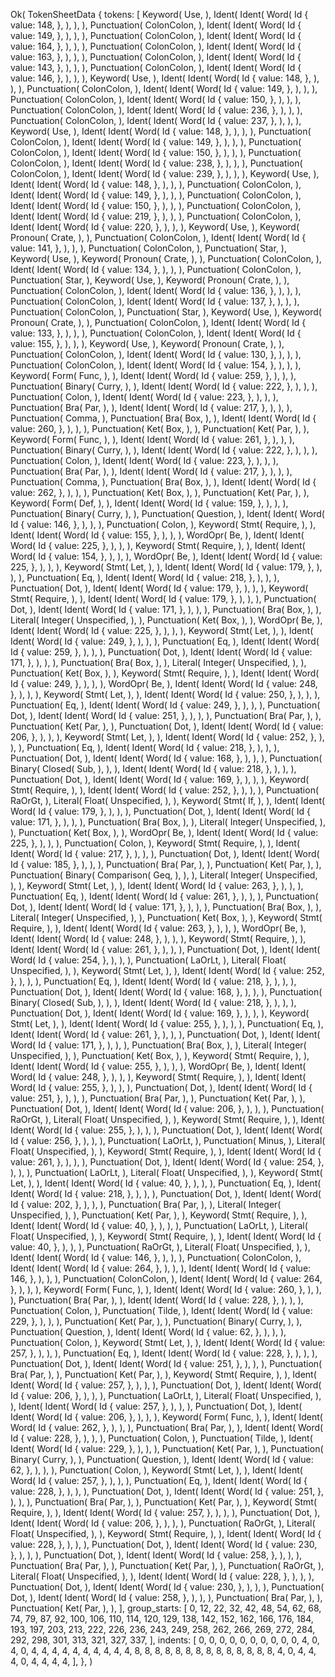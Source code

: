 Ok(
    TokenSheetData {
        tokens: [
            Keyword(
                Use,
            ),
            Ident(
                Ident(
                    Word(
                        Id {
                            value: 148,
                        },
                    ),
                ),
            ),
            Punctuation(
                ColonColon,
            ),
            Ident(
                Ident(
                    Word(
                        Id {
                            value: 149,
                        },
                    ),
                ),
            ),
            Punctuation(
                ColonColon,
            ),
            Ident(
                Ident(
                    Word(
                        Id {
                            value: 164,
                        },
                    ),
                ),
            ),
            Punctuation(
                ColonColon,
            ),
            Ident(
                Ident(
                    Word(
                        Id {
                            value: 163,
                        },
                    ),
                ),
            ),
            Punctuation(
                ColonColon,
            ),
            Ident(
                Ident(
                    Word(
                        Id {
                            value: 143,
                        },
                    ),
                ),
            ),
            Punctuation(
                ColonColon,
            ),
            Ident(
                Ident(
                    Word(
                        Id {
                            value: 146,
                        },
                    ),
                ),
            ),
            Keyword(
                Use,
            ),
            Ident(
                Ident(
                    Word(
                        Id {
                            value: 148,
                        },
                    ),
                ),
            ),
            Punctuation(
                ColonColon,
            ),
            Ident(
                Ident(
                    Word(
                        Id {
                            value: 149,
                        },
                    ),
                ),
            ),
            Punctuation(
                ColonColon,
            ),
            Ident(
                Ident(
                    Word(
                        Id {
                            value: 150,
                        },
                    ),
                ),
            ),
            Punctuation(
                ColonColon,
            ),
            Ident(
                Ident(
                    Word(
                        Id {
                            value: 236,
                        },
                    ),
                ),
            ),
            Punctuation(
                ColonColon,
            ),
            Ident(
                Ident(
                    Word(
                        Id {
                            value: 237,
                        },
                    ),
                ),
            ),
            Keyword(
                Use,
            ),
            Ident(
                Ident(
                    Word(
                        Id {
                            value: 148,
                        },
                    ),
                ),
            ),
            Punctuation(
                ColonColon,
            ),
            Ident(
                Ident(
                    Word(
                        Id {
                            value: 149,
                        },
                    ),
                ),
            ),
            Punctuation(
                ColonColon,
            ),
            Ident(
                Ident(
                    Word(
                        Id {
                            value: 150,
                        },
                    ),
                ),
            ),
            Punctuation(
                ColonColon,
            ),
            Ident(
                Ident(
                    Word(
                        Id {
                            value: 238,
                        },
                    ),
                ),
            ),
            Punctuation(
                ColonColon,
            ),
            Ident(
                Ident(
                    Word(
                        Id {
                            value: 239,
                        },
                    ),
                ),
            ),
            Keyword(
                Use,
            ),
            Ident(
                Ident(
                    Word(
                        Id {
                            value: 148,
                        },
                    ),
                ),
            ),
            Punctuation(
                ColonColon,
            ),
            Ident(
                Ident(
                    Word(
                        Id {
                            value: 149,
                        },
                    ),
                ),
            ),
            Punctuation(
                ColonColon,
            ),
            Ident(
                Ident(
                    Word(
                        Id {
                            value: 150,
                        },
                    ),
                ),
            ),
            Punctuation(
                ColonColon,
            ),
            Ident(
                Ident(
                    Word(
                        Id {
                            value: 219,
                        },
                    ),
                ),
            ),
            Punctuation(
                ColonColon,
            ),
            Ident(
                Ident(
                    Word(
                        Id {
                            value: 220,
                        },
                    ),
                ),
            ),
            Keyword(
                Use,
            ),
            Keyword(
                Pronoun(
                    Crate,
                ),
            ),
            Punctuation(
                ColonColon,
            ),
            Ident(
                Ident(
                    Word(
                        Id {
                            value: 141,
                        },
                    ),
                ),
            ),
            Punctuation(
                ColonColon,
            ),
            Punctuation(
                Star,
            ),
            Keyword(
                Use,
            ),
            Keyword(
                Pronoun(
                    Crate,
                ),
            ),
            Punctuation(
                ColonColon,
            ),
            Ident(
                Ident(
                    Word(
                        Id {
                            value: 134,
                        },
                    ),
                ),
            ),
            Punctuation(
                ColonColon,
            ),
            Punctuation(
                Star,
            ),
            Keyword(
                Use,
            ),
            Keyword(
                Pronoun(
                    Crate,
                ),
            ),
            Punctuation(
                ColonColon,
            ),
            Ident(
                Ident(
                    Word(
                        Id {
                            value: 136,
                        },
                    ),
                ),
            ),
            Punctuation(
                ColonColon,
            ),
            Ident(
                Ident(
                    Word(
                        Id {
                            value: 137,
                        },
                    ),
                ),
            ),
            Punctuation(
                ColonColon,
            ),
            Punctuation(
                Star,
            ),
            Keyword(
                Use,
            ),
            Keyword(
                Pronoun(
                    Crate,
                ),
            ),
            Punctuation(
                ColonColon,
            ),
            Ident(
                Ident(
                    Word(
                        Id {
                            value: 133,
                        },
                    ),
                ),
            ),
            Punctuation(
                ColonColon,
            ),
            Ident(
                Ident(
                    Word(
                        Id {
                            value: 155,
                        },
                    ),
                ),
            ),
            Keyword(
                Use,
            ),
            Keyword(
                Pronoun(
                    Crate,
                ),
            ),
            Punctuation(
                ColonColon,
            ),
            Ident(
                Ident(
                    Word(
                        Id {
                            value: 130,
                        },
                    ),
                ),
            ),
            Punctuation(
                ColonColon,
            ),
            Ident(
                Ident(
                    Word(
                        Id {
                            value: 154,
                        },
                    ),
                ),
            ),
            Keyword(
                Form(
                    Func,
                ),
            ),
            Ident(
                Ident(
                    Word(
                        Id {
                            value: 259,
                        },
                    ),
                ),
            ),
            Punctuation(
                Binary(
                    Curry,
                ),
            ),
            Ident(
                Ident(
                    Word(
                        Id {
                            value: 222,
                        },
                    ),
                ),
            ),
            Punctuation(
                Colon,
            ),
            Ident(
                Ident(
                    Word(
                        Id {
                            value: 223,
                        },
                    ),
                ),
            ),
            Punctuation(
                Bra(
                    Par,
                ),
            ),
            Ident(
                Ident(
                    Word(
                        Id {
                            value: 217,
                        },
                    ),
                ),
            ),
            Punctuation(
                Comma,
            ),
            Punctuation(
                Bra(
                    Box,
                ),
            ),
            Ident(
                Ident(
                    Word(
                        Id {
                            value: 260,
                        },
                    ),
                ),
            ),
            Punctuation(
                Ket(
                    Box,
                ),
            ),
            Punctuation(
                Ket(
                    Par,
                ),
            ),
            Keyword(
                Form(
                    Func,
                ),
            ),
            Ident(
                Ident(
                    Word(
                        Id {
                            value: 261,
                        },
                    ),
                ),
            ),
            Punctuation(
                Binary(
                    Curry,
                ),
            ),
            Ident(
                Ident(
                    Word(
                        Id {
                            value: 222,
                        },
                    ),
                ),
            ),
            Punctuation(
                Colon,
            ),
            Ident(
                Ident(
                    Word(
                        Id {
                            value: 223,
                        },
                    ),
                ),
            ),
            Punctuation(
                Bra(
                    Par,
                ),
            ),
            Ident(
                Ident(
                    Word(
                        Id {
                            value: 217,
                        },
                    ),
                ),
            ),
            Punctuation(
                Comma,
            ),
            Punctuation(
                Bra(
                    Box,
                ),
            ),
            Ident(
                Ident(
                    Word(
                        Id {
                            value: 262,
                        },
                    ),
                ),
            ),
            Punctuation(
                Ket(
                    Box,
                ),
            ),
            Punctuation(
                Ket(
                    Par,
                ),
            ),
            Keyword(
                Form(
                    Def,
                ),
            ),
            Ident(
                Ident(
                    Word(
                        Id {
                            value: 159,
                        },
                    ),
                ),
            ),
            Punctuation(
                Binary(
                    Curry,
                ),
            ),
            Punctuation(
                Question,
            ),
            Ident(
                Ident(
                    Word(
                        Id {
                            value: 146,
                        },
                    ),
                ),
            ),
            Punctuation(
                Colon,
            ),
            Keyword(
                Stmt(
                    Require,
                ),
            ),
            Ident(
                Ident(
                    Word(
                        Id {
                            value: 155,
                        },
                    ),
                ),
            ),
            WordOpr(
                Be,
            ),
            Ident(
                Ident(
                    Word(
                        Id {
                            value: 225,
                        },
                    ),
                ),
            ),
            Keyword(
                Stmt(
                    Require,
                ),
            ),
            Ident(
                Ident(
                    Word(
                        Id {
                            value: 154,
                        },
                    ),
                ),
            ),
            WordOpr(
                Be,
            ),
            Ident(
                Ident(
                    Word(
                        Id {
                            value: 225,
                        },
                    ),
                ),
            ),
            Keyword(
                Stmt(
                    Let,
                ),
            ),
            Ident(
                Ident(
                    Word(
                        Id {
                            value: 179,
                        },
                    ),
                ),
            ),
            Punctuation(
                Eq,
            ),
            Ident(
                Ident(
                    Word(
                        Id {
                            value: 218,
                        },
                    ),
                ),
            ),
            Punctuation(
                Dot,
            ),
            Ident(
                Ident(
                    Word(
                        Id {
                            value: 179,
                        },
                    ),
                ),
            ),
            Keyword(
                Stmt(
                    Require,
                ),
            ),
            Ident(
                Ident(
                    Word(
                        Id {
                            value: 179,
                        },
                    ),
                ),
            ),
            Punctuation(
                Dot,
            ),
            Ident(
                Ident(
                    Word(
                        Id {
                            value: 171,
                        },
                    ),
                ),
            ),
            Punctuation(
                Bra(
                    Box,
                ),
            ),
            Literal(
                Integer(
                    Unspecified,
                ),
            ),
            Punctuation(
                Ket(
                    Box,
                ),
            ),
            WordOpr(
                Be,
            ),
            Ident(
                Ident(
                    Word(
                        Id {
                            value: 225,
                        },
                    ),
                ),
            ),
            Keyword(
                Stmt(
                    Let,
                ),
            ),
            Ident(
                Ident(
                    Word(
                        Id {
                            value: 249,
                        },
                    ),
                ),
            ),
            Punctuation(
                Eq,
            ),
            Ident(
                Ident(
                    Word(
                        Id {
                            value: 259,
                        },
                    ),
                ),
            ),
            Punctuation(
                Dot,
            ),
            Ident(
                Ident(
                    Word(
                        Id {
                            value: 171,
                        },
                    ),
                ),
            ),
            Punctuation(
                Bra(
                    Box,
                ),
            ),
            Literal(
                Integer(
                    Unspecified,
                ),
            ),
            Punctuation(
                Ket(
                    Box,
                ),
            ),
            Keyword(
                Stmt(
                    Require,
                ),
            ),
            Ident(
                Ident(
                    Word(
                        Id {
                            value: 249,
                        },
                    ),
                ),
            ),
            WordOpr(
                Be,
            ),
            Ident(
                Ident(
                    Word(
                        Id {
                            value: 248,
                        },
                    ),
                ),
            ),
            Keyword(
                Stmt(
                    Let,
                ),
            ),
            Ident(
                Ident(
                    Word(
                        Id {
                            value: 250,
                        },
                    ),
                ),
            ),
            Punctuation(
                Eq,
            ),
            Ident(
                Ident(
                    Word(
                        Id {
                            value: 249,
                        },
                    ),
                ),
            ),
            Punctuation(
                Dot,
            ),
            Ident(
                Ident(
                    Word(
                        Id {
                            value: 251,
                        },
                    ),
                ),
            ),
            Punctuation(
                Bra(
                    Par,
                ),
            ),
            Punctuation(
                Ket(
                    Par,
                ),
            ),
            Punctuation(
                Dot,
            ),
            Ident(
                Ident(
                    Word(
                        Id {
                            value: 206,
                        },
                    ),
                ),
            ),
            Keyword(
                Stmt(
                    Let,
                ),
            ),
            Ident(
                Ident(
                    Word(
                        Id {
                            value: 252,
                        },
                    ),
                ),
            ),
            Punctuation(
                Eq,
            ),
            Ident(
                Ident(
                    Word(
                        Id {
                            value: 218,
                        },
                    ),
                ),
            ),
            Punctuation(
                Dot,
            ),
            Ident(
                Ident(
                    Word(
                        Id {
                            value: 168,
                        },
                    ),
                ),
            ),
            Punctuation(
                Binary(
                    Closed(
                        Sub,
                    ),
                ),
            ),
            Ident(
                Ident(
                    Word(
                        Id {
                            value: 218,
                        },
                    ),
                ),
            ),
            Punctuation(
                Dot,
            ),
            Ident(
                Ident(
                    Word(
                        Id {
                            value: 169,
                        },
                    ),
                ),
            ),
            Keyword(
                Stmt(
                    Require,
                ),
            ),
            Ident(
                Ident(
                    Word(
                        Id {
                            value: 252,
                        },
                    ),
                ),
            ),
            Punctuation(
                RaOrGt,
            ),
            Literal(
                Float(
                    Unspecified,
                ),
            ),
            Keyword(
                Stmt(
                    If,
                ),
            ),
            Ident(
                Ident(
                    Word(
                        Id {
                            value: 179,
                        },
                    ),
                ),
            ),
            Punctuation(
                Dot,
            ),
            Ident(
                Ident(
                    Word(
                        Id {
                            value: 171,
                        },
                    ),
                ),
            ),
            Punctuation(
                Bra(
                    Box,
                ),
            ),
            Literal(
                Integer(
                    Unspecified,
                ),
            ),
            Punctuation(
                Ket(
                    Box,
                ),
            ),
            WordOpr(
                Be,
            ),
            Ident(
                Ident(
                    Word(
                        Id {
                            value: 225,
                        },
                    ),
                ),
            ),
            Punctuation(
                Colon,
            ),
            Keyword(
                Stmt(
                    Require,
                ),
            ),
            Ident(
                Ident(
                    Word(
                        Id {
                            value: 217,
                        },
                    ),
                ),
            ),
            Punctuation(
                Dot,
            ),
            Ident(
                Ident(
                    Word(
                        Id {
                            value: 185,
                        },
                    ),
                ),
            ),
            Punctuation(
                Bra(
                    Par,
                ),
            ),
            Punctuation(
                Ket(
                    Par,
                ),
            ),
            Punctuation(
                Binary(
                    Comparison(
                        Geq,
                    ),
                ),
            ),
            Literal(
                Integer(
                    Unspecified,
                ),
            ),
            Keyword(
                Stmt(
                    Let,
                ),
            ),
            Ident(
                Ident(
                    Word(
                        Id {
                            value: 263,
                        },
                    ),
                ),
            ),
            Punctuation(
                Eq,
            ),
            Ident(
                Ident(
                    Word(
                        Id {
                            value: 261,
                        },
                    ),
                ),
            ),
            Punctuation(
                Dot,
            ),
            Ident(
                Ident(
                    Word(
                        Id {
                            value: 171,
                        },
                    ),
                ),
            ),
            Punctuation(
                Bra(
                    Box,
                ),
            ),
            Literal(
                Integer(
                    Unspecified,
                ),
            ),
            Punctuation(
                Ket(
                    Box,
                ),
            ),
            Keyword(
                Stmt(
                    Require,
                ),
            ),
            Ident(
                Ident(
                    Word(
                        Id {
                            value: 263,
                        },
                    ),
                ),
            ),
            WordOpr(
                Be,
            ),
            Ident(
                Ident(
                    Word(
                        Id {
                            value: 248,
                        },
                    ),
                ),
            ),
            Keyword(
                Stmt(
                    Require,
                ),
            ),
            Ident(
                Ident(
                    Word(
                        Id {
                            value: 261,
                        },
                    ),
                ),
            ),
            Punctuation(
                Dot,
            ),
            Ident(
                Ident(
                    Word(
                        Id {
                            value: 254,
                        },
                    ),
                ),
            ),
            Punctuation(
                LaOrLt,
            ),
            Literal(
                Float(
                    Unspecified,
                ),
            ),
            Keyword(
                Stmt(
                    Let,
                ),
            ),
            Ident(
                Ident(
                    Word(
                        Id {
                            value: 252,
                        },
                    ),
                ),
            ),
            Punctuation(
                Eq,
            ),
            Ident(
                Ident(
                    Word(
                        Id {
                            value: 218,
                        },
                    ),
                ),
            ),
            Punctuation(
                Dot,
            ),
            Ident(
                Ident(
                    Word(
                        Id {
                            value: 168,
                        },
                    ),
                ),
            ),
            Punctuation(
                Binary(
                    Closed(
                        Sub,
                    ),
                ),
            ),
            Ident(
                Ident(
                    Word(
                        Id {
                            value: 218,
                        },
                    ),
                ),
            ),
            Punctuation(
                Dot,
            ),
            Ident(
                Ident(
                    Word(
                        Id {
                            value: 169,
                        },
                    ),
                ),
            ),
            Keyword(
                Stmt(
                    Let,
                ),
            ),
            Ident(
                Ident(
                    Word(
                        Id {
                            value: 255,
                        },
                    ),
                ),
            ),
            Punctuation(
                Eq,
            ),
            Ident(
                Ident(
                    Word(
                        Id {
                            value: 261,
                        },
                    ),
                ),
            ),
            Punctuation(
                Dot,
            ),
            Ident(
                Ident(
                    Word(
                        Id {
                            value: 171,
                        },
                    ),
                ),
            ),
            Punctuation(
                Bra(
                    Box,
                ),
            ),
            Literal(
                Integer(
                    Unspecified,
                ),
            ),
            Punctuation(
                Ket(
                    Box,
                ),
            ),
            Keyword(
                Stmt(
                    Require,
                ),
            ),
            Ident(
                Ident(
                    Word(
                        Id {
                            value: 255,
                        },
                    ),
                ),
            ),
            WordOpr(
                Be,
            ),
            Ident(
                Ident(
                    Word(
                        Id {
                            value: 248,
                        },
                    ),
                ),
            ),
            Keyword(
                Stmt(
                    Require,
                ),
            ),
            Ident(
                Ident(
                    Word(
                        Id {
                            value: 255,
                        },
                    ),
                ),
            ),
            Punctuation(
                Dot,
            ),
            Ident(
                Ident(
                    Word(
                        Id {
                            value: 251,
                        },
                    ),
                ),
            ),
            Punctuation(
                Bra(
                    Par,
                ),
            ),
            Punctuation(
                Ket(
                    Par,
                ),
            ),
            Punctuation(
                Dot,
            ),
            Ident(
                Ident(
                    Word(
                        Id {
                            value: 206,
                        },
                    ),
                ),
            ),
            Punctuation(
                RaOrGt,
            ),
            Literal(
                Float(
                    Unspecified,
                ),
            ),
            Keyword(
                Stmt(
                    Require,
                ),
            ),
            Ident(
                Ident(
                    Word(
                        Id {
                            value: 255,
                        },
                    ),
                ),
            ),
            Punctuation(
                Dot,
            ),
            Ident(
                Ident(
                    Word(
                        Id {
                            value: 256,
                        },
                    ),
                ),
            ),
            Punctuation(
                LaOrLt,
            ),
            Punctuation(
                Minus,
            ),
            Literal(
                Float(
                    Unspecified,
                ),
            ),
            Keyword(
                Stmt(
                    Require,
                ),
            ),
            Ident(
                Ident(
                    Word(
                        Id {
                            value: 261,
                        },
                    ),
                ),
            ),
            Punctuation(
                Dot,
            ),
            Ident(
                Ident(
                    Word(
                        Id {
                            value: 254,
                        },
                    ),
                ),
            ),
            Punctuation(
                LaOrLt,
            ),
            Literal(
                Float(
                    Unspecified,
                ),
            ),
            Keyword(
                Stmt(
                    Let,
                ),
            ),
            Ident(
                Ident(
                    Word(
                        Id {
                            value: 40,
                        },
                    ),
                ),
            ),
            Punctuation(
                Eq,
            ),
            Ident(
                Ident(
                    Word(
                        Id {
                            value: 218,
                        },
                    ),
                ),
            ),
            Punctuation(
                Dot,
            ),
            Ident(
                Ident(
                    Word(
                        Id {
                            value: 202,
                        },
                    ),
                ),
            ),
            Punctuation(
                Bra(
                    Par,
                ),
            ),
            Literal(
                Integer(
                    Unspecified,
                ),
            ),
            Punctuation(
                Ket(
                    Par,
                ),
            ),
            Keyword(
                Stmt(
                    Require,
                ),
            ),
            Ident(
                Ident(
                    Word(
                        Id {
                            value: 40,
                        },
                    ),
                ),
            ),
            Punctuation(
                LaOrLt,
            ),
            Literal(
                Float(
                    Unspecified,
                ),
            ),
            Keyword(
                Stmt(
                    Require,
                ),
            ),
            Ident(
                Ident(
                    Word(
                        Id {
                            value: 40,
                        },
                    ),
                ),
            ),
            Punctuation(
                RaOrGt,
            ),
            Literal(
                Float(
                    Unspecified,
                ),
            ),
            Ident(
                Ident(
                    Word(
                        Id {
                            value: 146,
                        },
                    ),
                ),
            ),
            Punctuation(
                ColonColon,
            ),
            Ident(
                Ident(
                    Word(
                        Id {
                            value: 264,
                        },
                    ),
                ),
            ),
            Ident(
                Ident(
                    Word(
                        Id {
                            value: 146,
                        },
                    ),
                ),
            ),
            Punctuation(
                ColonColon,
            ),
            Ident(
                Ident(
                    Word(
                        Id {
                            value: 264,
                        },
                    ),
                ),
            ),
            Keyword(
                Form(
                    Func,
                ),
            ),
            Ident(
                Ident(
                    Word(
                        Id {
                            value: 260,
                        },
                    ),
                ),
            ),
            Punctuation(
                Bra(
                    Par,
                ),
            ),
            Ident(
                Ident(
                    Word(
                        Id {
                            value: 228,
                        },
                    ),
                ),
            ),
            Punctuation(
                Colon,
            ),
            Punctuation(
                Tilde,
            ),
            Ident(
                Ident(
                    Word(
                        Id {
                            value: 229,
                        },
                    ),
                ),
            ),
            Punctuation(
                Ket(
                    Par,
                ),
            ),
            Punctuation(
                Binary(
                    Curry,
                ),
            ),
            Punctuation(
                Question,
            ),
            Ident(
                Ident(
                    Word(
                        Id {
                            value: 62,
                        },
                    ),
                ),
            ),
            Punctuation(
                Colon,
            ),
            Keyword(
                Stmt(
                    Let,
                ),
            ),
            Ident(
                Ident(
                    Word(
                        Id {
                            value: 257,
                        },
                    ),
                ),
            ),
            Punctuation(
                Eq,
            ),
            Ident(
                Ident(
                    Word(
                        Id {
                            value: 228,
                        },
                    ),
                ),
            ),
            Punctuation(
                Dot,
            ),
            Ident(
                Ident(
                    Word(
                        Id {
                            value: 251,
                        },
                    ),
                ),
            ),
            Punctuation(
                Bra(
                    Par,
                ),
            ),
            Punctuation(
                Ket(
                    Par,
                ),
            ),
            Keyword(
                Stmt(
                    Require,
                ),
            ),
            Ident(
                Ident(
                    Word(
                        Id {
                            value: 257,
                        },
                    ),
                ),
            ),
            Punctuation(
                Dot,
            ),
            Ident(
                Ident(
                    Word(
                        Id {
                            value: 206,
                        },
                    ),
                ),
            ),
            Punctuation(
                LaOrLt,
            ),
            Literal(
                Float(
                    Unspecified,
                ),
            ),
            Ident(
                Ident(
                    Word(
                        Id {
                            value: 257,
                        },
                    ),
                ),
            ),
            Punctuation(
                Dot,
            ),
            Ident(
                Ident(
                    Word(
                        Id {
                            value: 206,
                        },
                    ),
                ),
            ),
            Keyword(
                Form(
                    Func,
                ),
            ),
            Ident(
                Ident(
                    Word(
                        Id {
                            value: 262,
                        },
                    ),
                ),
            ),
            Punctuation(
                Bra(
                    Par,
                ),
            ),
            Ident(
                Ident(
                    Word(
                        Id {
                            value: 228,
                        },
                    ),
                ),
            ),
            Punctuation(
                Colon,
            ),
            Punctuation(
                Tilde,
            ),
            Ident(
                Ident(
                    Word(
                        Id {
                            value: 229,
                        },
                    ),
                ),
            ),
            Punctuation(
                Ket(
                    Par,
                ),
            ),
            Punctuation(
                Binary(
                    Curry,
                ),
            ),
            Punctuation(
                Question,
            ),
            Ident(
                Ident(
                    Word(
                        Id {
                            value: 62,
                        },
                    ),
                ),
            ),
            Punctuation(
                Colon,
            ),
            Keyword(
                Stmt(
                    Let,
                ),
            ),
            Ident(
                Ident(
                    Word(
                        Id {
                            value: 257,
                        },
                    ),
                ),
            ),
            Punctuation(
                Eq,
            ),
            Ident(
                Ident(
                    Word(
                        Id {
                            value: 228,
                        },
                    ),
                ),
            ),
            Punctuation(
                Dot,
            ),
            Ident(
                Ident(
                    Word(
                        Id {
                            value: 251,
                        },
                    ),
                ),
            ),
            Punctuation(
                Bra(
                    Par,
                ),
            ),
            Punctuation(
                Ket(
                    Par,
                ),
            ),
            Keyword(
                Stmt(
                    Require,
                ),
            ),
            Ident(
                Ident(
                    Word(
                        Id {
                            value: 257,
                        },
                    ),
                ),
            ),
            Punctuation(
                Dot,
            ),
            Ident(
                Ident(
                    Word(
                        Id {
                            value: 206,
                        },
                    ),
                ),
            ),
            Punctuation(
                RaOrGt,
            ),
            Literal(
                Float(
                    Unspecified,
                ),
            ),
            Keyword(
                Stmt(
                    Require,
                ),
            ),
            Ident(
                Ident(
                    Word(
                        Id {
                            value: 228,
                        },
                    ),
                ),
            ),
            Punctuation(
                Dot,
            ),
            Ident(
                Ident(
                    Word(
                        Id {
                            value: 230,
                        },
                    ),
                ),
            ),
            Punctuation(
                Dot,
            ),
            Ident(
                Ident(
                    Word(
                        Id {
                            value: 258,
                        },
                    ),
                ),
            ),
            Punctuation(
                Bra(
                    Par,
                ),
            ),
            Punctuation(
                Ket(
                    Par,
                ),
            ),
            Punctuation(
                RaOrGt,
            ),
            Literal(
                Float(
                    Unspecified,
                ),
            ),
            Ident(
                Ident(
                    Word(
                        Id {
                            value: 228,
                        },
                    ),
                ),
            ),
            Punctuation(
                Dot,
            ),
            Ident(
                Ident(
                    Word(
                        Id {
                            value: 230,
                        },
                    ),
                ),
            ),
            Punctuation(
                Dot,
            ),
            Ident(
                Ident(
                    Word(
                        Id {
                            value: 258,
                        },
                    ),
                ),
            ),
            Punctuation(
                Bra(
                    Par,
                ),
            ),
            Punctuation(
                Ket(
                    Par,
                ),
            ),
        ],
        group_starts: [
            0,
            12,
            22,
            32,
            42,
            48,
            54,
            62,
            68,
            74,
            79,
            87,
            92,
            100,
            106,
            110,
            114,
            120,
            129,
            138,
            142,
            152,
            162,
            166,
            176,
            184,
            193,
            197,
            203,
            213,
            222,
            226,
            236,
            243,
            249,
            258,
            262,
            266,
            269,
            272,
            284,
            292,
            298,
            301,
            313,
            321,
            327,
            337,
        ],
        indents: [
            0,
            0,
            0,
            0,
            0,
            0,
            0,
            0,
            0,
            0,
            4,
            0,
            4,
            0,
            4,
            4,
            4,
            4,
            4,
            4,
            4,
            4,
            4,
            4,
            8,
            8,
            8,
            8,
            8,
            8,
            8,
            8,
            8,
            8,
            8,
            8,
            8,
            8,
            4,
            0,
            4,
            4,
            4,
            0,
            4,
            4,
            4,
            4,
        ],
    },
)